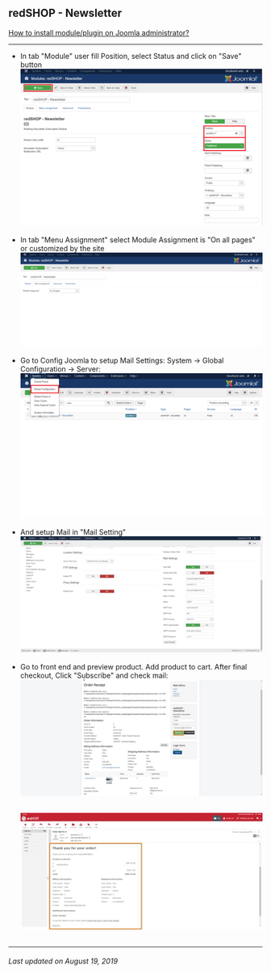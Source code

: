 ## redSHOP - Newsletter

[How to install module/plugin on Joomla administrator?](chapters/module-redshop/install-module-plugin.md)

<hr>

<ul>
<li>In tab "Module" user fill Position, select Status and click on "Save" button </li>
<img src="./manual/en-US/chapters/module-redshop/img/img59.png" class="example"/><br><br>

<li>In tab "Menu Assignment" select Module Assignment is "On all pages" or customized by the site </li>
<img src="./manual/en-US/chapters/module-redshop/img/img60.png" class="example"/><br><br>

<li>Go to Config Joomla to setup Mail Settings: System → Global Configuration → Server:</li>
<img src="./manual/en-US/chapters/module-redshop/img/img61.png" class="example"/><br><br>

<li>And setup Mail in "Mail Setting"</li>
<img src="./manual/en-US/chapters/module-redshop/img/img62.png" class="example"/><br><br>

<li>Go to front end and preview product. Add product to cart. After final checkout,  Click "Subscribe" and check mail:</li>
<img src="./manual/en-US/chapters/module-redshop/img/img63.png" class="example"/><br><br>

<img src="./manual/en-US/chapters/module-redshop/img/img64.png" class="example"/><br><br>
</ul>

<hr>

<h6>Last updated on August 19, 2019</h6>